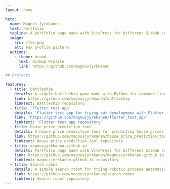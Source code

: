 ```yaml
---
layout: home

hero:
  name: Magnus Jyrkkänen
  text: Portfolio
  tagline: A portfolio page made with VitePress for different GitHub code projects.
  image:
    src: /fox.png
    alt: Fox profile picture
  actions:
    - theme: brand
      text: GitHub Profile
      link: https://github.com/magnusjyrkkanen

## Projects

features:
  - title: Battleship
    details: A simple battleship game made with Python for command line.
    link: https://github.com/magnusjyrkkanen/battleship
    linktext: Battleship repository
  - title: 'Flutter test app'
    details: 'Flutter test app for trying out development with Flutter, and Dart.'
    link: 'https://github.com/magnusjyrkkanen/flutter_test_app'
    linktext: 'Flutter test app repository'
  - title: House price prediction tool
    details: A house price prediction tool for predicting house prices from existing or new data.
    link: https://github.com/magnusjyrkkanen/house_price_prediction_tool
    linktext: House price prediction tool repository
  - title: magnusjyrkkanen.github.io
    details: Portfolio page made with VitePress for different GitHub code projects.
    link: https://github.com/magnusjyrkkanen/magnusjyrkkanen.github.io
    linktext: magnusjyrkkanen.github.io repository
  - title: Search robot
    details: A simple search robot for trying robotic process automation.
    link: https://github.com/magnusjyrkkanen/search-robot
    linktext: Search robot repository
---
```


